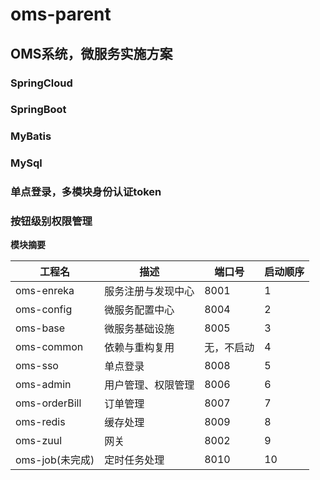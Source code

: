 # oms-parent
## OMS系统，微服务实施方案

### SpringCloud

### SpringBoot

### MyBatis

### MySql

### 单点登录，多模块身份认证token

### 按钮级别权限管理





**模块摘要**

| 工程名          | 描述               | 端口号     | 启动顺序 |
| --------------- | ------------------ | ---------- | -------- |
| oms-enreka      | 服务注册与发现中心 | 8001       | 1        |
| oms-config      | 微服务配置中心     | 8004       | 2        |
| oms-base        | 微服务基础设施     | 8005       | 3        |
| oms-common      | 依赖与重构复用     | 无，不启动 | 4        |
| oms-sso         | 单点登录           | 8008       | 5        |
| oms-admin       | 用户管理、权限管理 | 8006       | 6        |
| oms-orderBill   | 订单管理           | 8007       | 7        |
| oms-redis       | 缓存处理           | 8009       | 8        |
| oms-zuul        | 网关               | 8002       | 9        |
| oms-job(未完成) | 定时任务处理       | 8010       | 10       |



